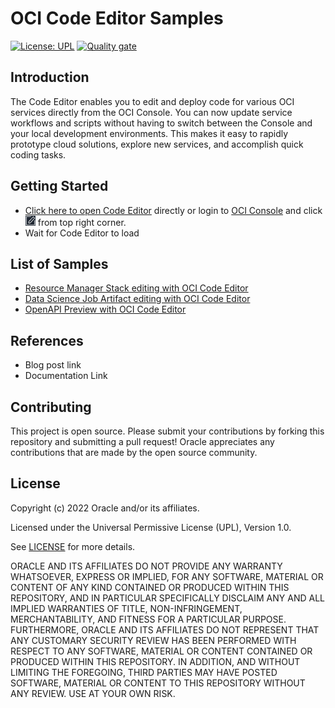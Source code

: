 # OCI Code Editor Samples

[![License: UPL](https://img.shields.io/badge/license-UPL-green)](https://img.shields.io/badge/license-UPL-green) [![Quality gate](https://sonarcloud.io/api/project_badges/quality_gate?project=oracle-devrel_oci-code-editor-samples)](https://sonarcloud.io/dashboard?id=oracle-devrel_oci-code-editor-samples)

## Introduction
The Code Editor enables you to edit and deploy code for various OCI services directly from the OCI Console. You can now update service workflows and scripts without having to switch between the Console and your local development environments. This makes it easy to rapidly prototype cloud solutions, explore new services, and accomplish quick coding tasks.

## Getting Started
* [Click here to open Code Editor](https://cloud.oracle.com/?bdcstate=maximized&codeeditor=true) directly or login to [OCI Console](https://cloud.oracle.com/) and click  <img src="./images/oci-ce-icon.png" width="16" height="16" /> from top right corner.
* Wait for Code Editor to load

## List of Samples
* [Resource Manager Stack editing with OCI Code Editor](./resource-manager-stacks/)
* [Data Science Job Artifact editing with OCI Code Editor](./data-science-jobs/)
* [OpenAPI Preview with OCI Code Editor](./open-api-view)

## References
* Blog post link
* Documentation Link

## Contributing
This project is open source.  Please submit your contributions by forking this repository and submitting a pull request!  Oracle appreciates any contributions that are made by the open source community.

## License
Copyright (c) 2022 Oracle and/or its affiliates.

Licensed under the Universal Permissive License (UPL), Version 1.0.

See [LICENSE](LICENSE) for more details.

ORACLE AND ITS AFFILIATES DO NOT PROVIDE ANY WARRANTY WHATSOEVER, EXPRESS OR IMPLIED, FOR ANY SOFTWARE, MATERIAL OR CONTENT OF ANY KIND CONTAINED OR PRODUCED WITHIN THIS REPOSITORY, AND IN PARTICULAR SPECIFICALLY DISCLAIM ANY AND ALL IMPLIED WARRANTIES OF TITLE, NON-INFRINGEMENT, MERCHANTABILITY, AND FITNESS FOR A PARTICULAR PURPOSE.  FURTHERMORE, ORACLE AND ITS AFFILIATES DO NOT REPRESENT THAT ANY CUSTOMARY SECURITY REVIEW HAS BEEN PERFORMED WITH RESPECT TO ANY SOFTWARE, MATERIAL OR CONTENT CONTAINED OR PRODUCED WITHIN THIS REPOSITORY. IN ADDITION, AND WITHOUT LIMITING THE FOREGOING, THIRD PARTIES MAY HAVE POSTED SOFTWARE, MATERIAL OR CONTENT TO THIS REPOSITORY WITHOUT ANY REVIEW. USE AT YOUR OWN RISK. 